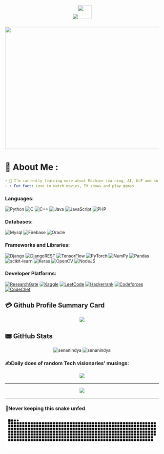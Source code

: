 <h1 align="center">
         <img src=https://readme-typing-svg.herokuapp.com?font=Fira+Code&size=34&duration=4000&pause=1000&color=4CF700&width=435&height=45&center=true&vCenter=true&lines=Hello%2C+Anindya+here!><img src="https://raw.githubusercontent.com/nixin72/nixin72/master/wave.gif" 
         height="45"
         width="45" />
</h1>

<p align="center">
  <a href="https://dwe.st/rr">
    <img src="https://user-images.githubusercontent.com/60683850/215810678-4898ab46-0129-4a43-9ee8-8449ae428ad4.gif" width="600" height="400">
  </a>
</p>


        
# 💫 About Me :
```yaml 
- 🌱 I’m currently learning more about Machine Learning, AI, NLP and so on.
- ⚡ Fun fact: Love to watch movies, TV shows and play games.
```         


### Languages:
![Python](https://img.shields.io/badge/python-3670A0?style=for-the-badge&logo=python&logoColor=ffdd54)
![C](https://img.shields.io/badge/C-00599C?style=for-the-badge&logo=c&logoColor=white)
![C++](https://img.shields.io/badge/C%2B%2B-00599C?style=for-the-badge&logo=c%2B%2B&logoColor=white)
![Java](https://img.shields.io/badge/java-%23ED8B00.svg?style=for-the-badge&logo=java&logoColor=white)
![JavaScript](https://img.shields.io/badge/javascript-%23323330.svg?style=for-the-badge&logo=javascript&logoColor=%23F7DF1E)
![PHP](https://img.shields.io/badge/-PHP-777BB4?logo=php&logoColor=black&style=for-the-badge)

### Databases:
![Mysql](https://img.shields.io/badge/MySQL-00000F?style=for-the-badge&logo=mysql&logoColor=white)
![Firebase](https://img.shields.io/badge/firebase-%23039BE5.svg?style=for-the-badge&logo=firebase)
![Oracle](https://img.shields.io/badge/Oracle-F80000?style=for-the-badge&logo=oracle&logoColor=white)

### Frameworks and Libraries:
![Django](https://img.shields.io/badge/django-%23092E20.svg?style=for-the-badge&logo=django&logoColor=white) 
![DjangoREST](https://img.shields.io/badge/DJANGO-REST-ff1709?style=for-the-badge&logo=django&logoColor=white&color=ff1709&labelColor=gray) 
![TensorFlow](https://img.shields.io/badge/TensorFlow-%23FF6F00.svg?style=for-the-badge&logo=TensorFlow&logoColor=white)
![PyTorch](https://img.shields.io/badge/PyTorch-%23EE4C2C.svg?style=for-the-badge&logo=PyTorch&logoColor=white)
![NumPy](https://img.shields.io/badge/numpy-%23013243.svg?style=for-the-badge&logo=numpy&logoColor=white)
![Pandas](https://img.shields.io/badge/pandas-%23150458.svg?style=for-the-badge&logo=pandas&logoColor=white)
![scikit-learn](https://img.shields.io/badge/scikit--learn-%23F7931E.svg?style=for-the-badge&logo=scikit-learn&logoColor=white)
![Keras](https://img.shields.io/badge/Keras-%23D00000.svg?style=for-the-badge&logo=Keras&logoColor=white)
![OpenCV](https://img.shields.io/badge/-OpenCV-5C3EE8?logo=opencv&logoColor=white&style=for-the-badge)
![NodeJS](https://img.shields.io/badge/node.js-6DA55F?style=for-the-badge&logo=node.js&logoColor=white) 


### Developer Platforms:
[![ResearchGate](https://img.shields.io/badge/ResearchGate-00CCBB?style=for-the-badge&logo=ResearchGate&logoColor=white)](https://www.researchgate.net/profile/Anindya-Sen-10)
[![Kaggle](https://img.shields.io/badge/Kaggle-20BEFF?style=for-the-badge&logo=Kaggle&logoColor=white)](https://www.kaggle.com/anindyasen)
[![LeetCode](https://img.shields.io/badge/LeetCode-000000?style=for-the-badge&logo=LeetCode&logoColor=#d16c06)](https://leetcode.com/senanindya/)
[![Hackerrank](https://img.shields.io/badge/-Hackerrank-2EC866?style=for-the-badge&logo=HackerRank&logoColor=white)](https://www.hackerrank.com/senanindya21)
[![Codeforces](https://img.shields.io/badge/Codeforces-445f9d?style=for-the-badge&logo=Codeforces&logoColor=white)](https://codeforces.com/profile/sen21)
[![CodeChef](https://img.shields.io/badge/CodeChef-%23964B00.svg?style=for-the-badge&logo=CodeChef&logoColor=white)](https://www.codechef.com/users/senanindya)



## 💳 Github Profile Summary Card
<p align="center">
  <img src="https://github-profile-summary-cards.vercel.app/api/cards/profile-details?username=senanindya&show_icons=true&theme=github_dark"/>
</p>

## 📟 GitHub Stats
<div align="center">
<img src="https://github-readme-stats.vercel.app/api/top-langs?username=senanindya&show_icons=true&locale=en&layout=compact&theme=github_dark" height="150" alt="senanindya" />
<img src="https://github-readme-stats.vercel.app/api?username=senanindya&show_icons=true&theme=github_dark&hide_border=false&include_all_commits=false&count_private=true" height="150" alt="senanindya" />
</div>



### ✍️Daily does of random Tech visionaries' musings:

<p align="center">
<img src=https://quotes-github-readme.vercel.app/api?type=horizontal&theme=monokai>
</p>
         
---
<p align="center">
  <a href="https://visitcount.itsvg.in"><a href=https://anindya_sen.bio.link/>
    <img src="https://visitcount.itsvg.in/api?id=senanindya21&label=Profile%20Views&color=6&icon=5&pretty=false">
  </a>
</p>

---
### 🐍Never keeping this snake unfed
![Snake animation](https://github.com/senanindya/senanindya/blob/output/github-contribution-grid-snake.svg)
